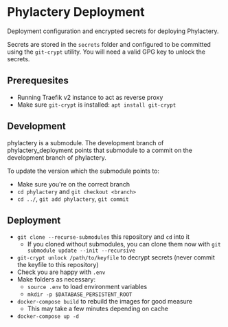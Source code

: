 # Phylactery Deployment

Deployment configuration and encrypted secrets for deploying Phylactery.

Secrets are stored in the `secrets` folder and configured to be committed using the `git-crypt` utility. You will need a valid GPG key to unlock the secrets.

## Prerequesites
- Running Traefik v2 instance to act as reverse proxy
- Make sure `git-crypt` is installed: `apt install git-crypt`

## Development
phylactery is a submodule. The development branch of phylactery_deployment points that submodule to a commit on the development branch of phylactery.

To update the version which the submodule points to:
- Make sure you're on the correct branch
- `cd phylactery` and `git checkout <branch>`
- `cd ../`, `git add phylactery`, `git commit`

## Deployment
- `git clone --recurse-submodules` this repository and `cd` into it
  - If you cloned without submodules, you can clone them now with `git submodule update --init --recursive`
- `git-crypt unlock /path/to/keyfile` to decrypt secrets (never commit the keyfile to this repository)
- Check you are happy with `.env`
- Make folders as necessary:
  - `source .env` to load environment variables
  - `mkdir -p $DATABASE_PERSISTENT_ROOT`
- `docker-compose build` to rebuild the images for good measure
  - This may take a few minutes depending on cache
- `docker-compose up -d`
